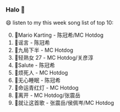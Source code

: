 

### Halo 👋

😄 listen to my this week song list of top 10:

0. 🌈Mario Karting - 陈冠希/MC Hotdog
1. 🌈谣言 - 陈冠希
2. 🌈九局下半 - MC Hotdog
3. 🌈轻熟女 27 - MC Hotdog/关彦淳
4. 🌈Salute - 陈冠希
5. 🌈烦死人 - MC Hotdog
6. 🌈无心睡眠 - 陈冠希
7. 🌈命运青红灯 - MC Hotdog
8. 🌈离开 - MC Hotdog/张震岳
9. 🌈就让这首歌 - 张震岳/侯佩岑/MC Hotdog

